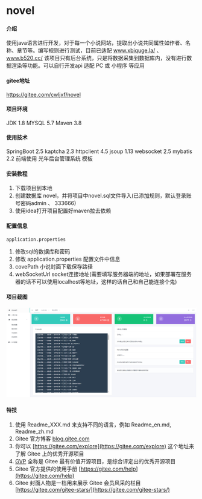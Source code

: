 # novel

#### 介绍
使用java语言进行开发，对于每一个小说网站，提取出小说共同属性如作者、名称、章节等。编写规则进行测试，目前已适配	www.xbiquge.la/ 、 	www.b520.cc/ 
该项目只有后台系统，只是将数据采集到数据库内，没有进行数据渲染等功能。可以自行开发api 适配 PC 或 小程序 等应用

#### gitee地址
https://gitee.com/cwljxf/novel

#### 项目环境
JDK 1.8
MYSQL 5.7
Maven 3.8

#### 使用技术
SpringBoot 2.5
kaptcha 2.3
httpclient 4.5
jsoup 1.13
websocket 2.5
mybatis 2.2
前端使用 光年后台管理系统 模板


#### 安装教程

1.  下载项目到本地
2.  创建数据库 novel，并将项目中novel.sql文件导入(已添加规则，默认登录账号密码admin 、 333666)
3.  使用idea打开项目配置好maven拉去依赖

#### 配置信息
    application.properties
1.  修改sql的数据库和密码
2.  修改 application.properties 配置文件中信息
3.  covePath 小说封面下载保存路径
4.  webSocketUrl socket连接地址(需要填写服务器端的地址，如果部署在服务器的话不可以使用localhost等地址，这样的话自己和自己能连接个鬼)

#### 项目截图

![effect](./effect.png)


#### 特技

1.  使用 Readme\_XXX.md 来支持不同的语言，例如 Readme\_en.md, Readme\_zh.md
2.  Gitee 官方博客 [blog.gitee.com](https://blog.gitee.com)
3.  你可以 [https://gitee.com/explore](https://gitee.com/explore) 这个地址来了解 Gitee 上的优秀开源项目
4.  [GVP](https://gitee.com/gvp) 全称是 Gitee 最有价值开源项目，是综合评定出的优秀开源项目
5.  Gitee 官方提供的使用手册 [https://gitee.com/help](https://gitee.com/help)
6.  Gitee 封面人物是一档用来展示 Gitee 会员风采的栏目 [https://gitee.com/gitee-stars/](https://gitee.com/gitee-stars/)
